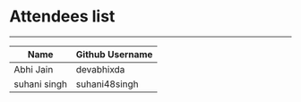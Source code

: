 # Attendees list
---

| Name        | Github Username |
| ----------- | --------------- |
| Abhi Jain   | devabhixda |
| suhani singh   | suhani48singh |
